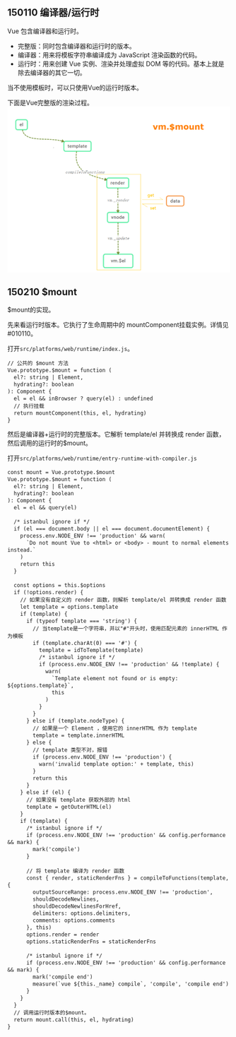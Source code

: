 ## 150110 编译器/运行时
Vue 包含编译器和运行时。
* 完整版：同时包含编译器和运行时的版本。
* 编译器：用来将模板字符串编译成为 JavaScript 渲染函数的代码。
* 运行时：用来创建 Vue 实例、渲染并处理虚拟 DOM 等的代码。基本上就是除去编译器的其它一切。

当不使用模板时，可以只使用Vue的运行时版本。

下面是Vue完整版的渲染过程。
![](./_images/Vue$mount.png)

## 150210 $mount
$mount的实现。

先来看运行时版本。它执行了生命周期中的 mountComponent挂载实例。详情见 #010110。

打开````src/platforms/web/runtime/index.js````。
````
// 公共的 $mount 方法
Vue.prototype.$mount = function (
  el?: string | Element,
  hydrating?: boolean
): Component {
  el = el && inBrowser ? query(el) : undefined
  // 执行挂载
  return mountComponent(this, el, hydrating)
}
````

然后是编译器+运行时的完整版本。它解析 template/el 并转换成 render 函数，然后调用的运行时的$mount。

打开````src/platforms/web/runtime/entry-runtime-with-compiler.js````
````
const mount = Vue.prototype.$mount
Vue.prototype.$mount = function (
  el?: string | Element,
  hydrating?: boolean
): Component {
  el = el && query(el)

  /* istanbul ignore if */
  if (el === document.body || el === document.documentElement) {
    process.env.NODE_ENV !== 'production' && warn(
      `Do not mount Vue to <html> or <body> - mount to normal elements instead.`
    )
    return this
  }

  const options = this.$options
  if (!options.render) {
    // 如果没有自定义的 render 函数，则解析 template/el 并转换成 render 函数
    let template = options.template
    if (template) {
      if (typeof template === 'string') {
        // 当template是一个字符串，并以"#"开头时，使用匹配元素的 innerHTML 作为模板
        if (template.charAt(0) === '#') {
          template = idToTemplate(template)
          /* istanbul ignore if */
          if (process.env.NODE_ENV !== 'production' && !template) {
            warn(
              `Template element not found or is empty: ${options.template}`,
              this
            )
          }
        }
      } else if (template.nodeType) {
        // 如果是一个 Element ，使用它的 innerHTML 作为 template
        template = template.innerHTML
      } else {
        // template 类型不对，报错
        if (process.env.NODE_ENV !== 'production') {
          warn('invalid template option:' + template, this)
        }
        return this
      }
    } else if (el) {
      // 如果没有 template 获取外部的 html
      template = getOuterHTML(el)
    }
    if (template) {
      /* istanbul ignore if */
      if (process.env.NODE_ENV !== 'production' && config.performance && mark) {
        mark('compile')
      }

      // 将 template 编译为 render 函数
      const { render, staticRenderFns } = compileToFunctions(template, {
        outputSourceRange: process.env.NODE_ENV !== 'production',
        shouldDecodeNewlines,
        shouldDecodeNewlinesForHref,
        delimiters: options.delimiters,
        comments: options.comments
      }, this)
      options.render = render
      options.staticRenderFns = staticRenderFns

      /* istanbul ignore if */
      if (process.env.NODE_ENV !== 'production' && config.performance && mark) {
        mark('compile end')
        measure(`vue ${this._name} compile`, 'compile', 'compile end')
      }
    }
  }
  // 调用运行时版本的$mount。
  return mount.call(this, el, hydrating)
}
````






















